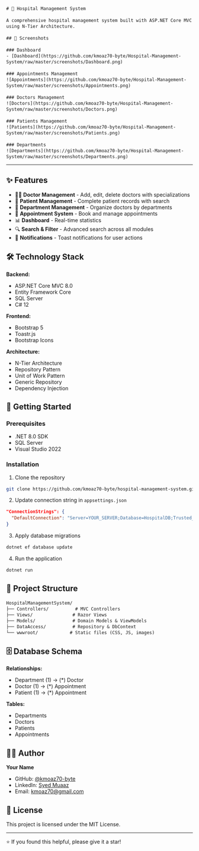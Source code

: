 ﻿```
# 🏥 Hospital Management System

A comprehensive hospital management system built with ASP.NET Core MVC using N-Tier Architecture.

## 📸 Screenshots

### Dashboard
- [Dashboard](https://github.com/kmoaz70-byte/Hospital-Management-System/raw/master/screenshots/Dashboard.png)

### Appointments Management
![Appointments](https://github.com/kmoaz70-byte/Hospital-Management-System/raw/master/screenshots/Appointments.png)

### Doctors Management  
![Doctors](https://github.com/kmoaz70-byte/Hospital-Management-System/raw/master/screenshots/Doctors.png)

### Patients Management
![Patients](https://github.com/kmoaz70-byte/Hospital-Management-System/raw/master/screenshots/Patients.png)

### Departments
![Departments](https://github.com/kmoaz70-byte/Hospital-Management-System/raw/master/screenshots/Departments.png)
```

---


## ✨ Features

- 👨‍⚕️ **Doctor Management** - Add, edit, delete doctors with specializations
- 👥 **Patient Management** - Complete patient records with search
- 🏢 **Department Management** - Organize doctors by departments
- 📅 **Appointment System** - Book and manage appointments
- 📊 **Dashboard** - Real-time statistics
- 🔍 **Search & Filter** - Advanced search across all modules
- 🔔 **Notifications** - Toast notifications for user actions

## 🛠️ Technology Stack

**Backend:**
- ASP.NET Core MVC 8.0
- Entity Framework Core
- SQL Server
- C# 12

**Frontend:**
- Bootstrap 5
- Toastr.js
- Bootstrap Icons

**Architecture:**
- N-Tier Architecture
- Repository Pattern
- Unit of Work Pattern
- Generic Repository
- Dependency Injection

## 🚀 Getting Started

### Prerequisites
- .NET 8.0 SDK
- SQL Server
- Visual Studio 2022

### Installation

1. Clone the repository
```bash
git clone https://github.com/kmoaz70-byte/hospital-management-system.git
```

2. Update connection string in `appsettings.json`
```json
"ConnectionStrings": {
  "DefaultConnection": "Server=YOUR_SERVER;Database=HospitalDB;Trusted_Connection=True;TrustServerCertificate=True"
}
```

3. Apply database migrations
```bash
dotnet ef database update
```

4. Run the application
```bash
dotnet run
```

## 📁 Project Structure
```
HospitalManagementSystem/
├── Controllers/          # MVC Controllers
├── Views/               # Razor Views
├── Models/              # Domain Models & ViewModels
├── DataAccess/          # Repository & DbContext
└── wwwroot/            # Static files (CSS, JS, images)
```

## 🗄️ Database Schema

**Relationships:**
- Department (1) → (*) Doctor
- Doctor (1) → (*) Appointment
- Patient (1) → (*) Appointment

**Tables:**
- Departments
- Doctors
- Patients
- Appointments

## 👨‍💻 Author

**Your Name**
- GitHub: [@kmoaz70-byte](https://github.com/kmoaz70-byte)
- LinkedIn: [Syed Muaaz](https://linkedin.com/in/syedmuaaz)
- Email: kmoaz70@gmail.com

## 📄 License

This project is licensed under the MIT License.

---

⭐ If you found this helpful, please give it a star!
